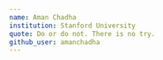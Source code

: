```yaml
---
name: Aman Chadha
institution: Stanford University
quote: Do or do not. There is no try.
github_user: amanchadha
---
```

